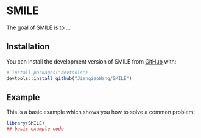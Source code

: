 
# SMILE

<!-- badges: start -->
<!-- badges: end -->

The goal of SMILE is to ...

## Installation

You can install the development version of SMILE from [GitHub](https://github.com/) with:

``` r
# install.packages("devtools")
devtools::install_github("JianqiaoWang/SMILE")
```

## Example

This is a basic example which shows you how to solve a common problem:

``` r
library(SMILE)
## basic example code
```

